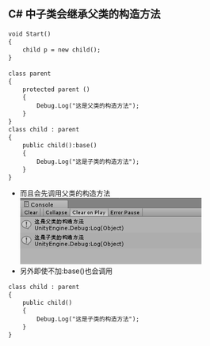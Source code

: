 ## C# 中子类会继承父类的构造方法


	void Start()
	{
        child p = new child();
	}

    class parent
    {
        protected parent ()
        {
            Debug.Log("这是父类的构造方法");
        }
    }
    class child : parent
    {
        public child():base()
        {
            Debug.Log("这是子类的构造方法");
        }
    }
* 而且会先调用父类的构造方法
![](pic/5.png)
* 另外即使不加:base()也会调用
>
    class child : parent
    {
        public child()
        {
            Debug.Log("这是子类的构造方法");
        }
    }